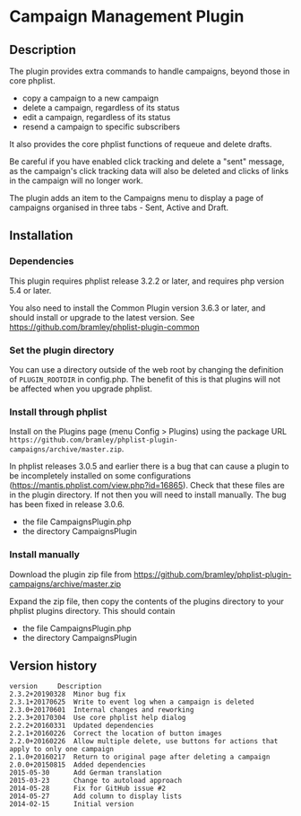 # Campaign Management Plugin #

## Description ##

The plugin provides extra commands to handle campaigns, beyond those in core phplist.

* copy a campaign to a new campaign
* delete a campaign, regardless of its status
* edit a campaign, regardless of its status
* resend a campaign to specific subscribers

It also provides the core phplist functions of requeue and delete drafts.

Be careful if you have enabled click tracking and delete a "sent" message, as the campaign's click tracking data
will also be deleted and clicks of links in the campaign will no longer work.

The plugin adds an item to the Campaigns menu to display a page of campaigns organised in three tabs - Sent, Active and Draft.

## Installation ##

### Dependencies ###

This plugin requires phplist release 3.2.2 or later, and requires php version 5.4 or later.

You also need to install the Common Plugin version 3.6.3 or later, and should install or upgrade to the latest version.
See <https://github.com/bramley/phplist-plugin-common>

### Set the plugin directory ###
You can use a directory outside of the web root by changing the definition of `PLUGIN_ROOTDIR` in config.php.
The benefit of this is that plugins will not be affected when you upgrade phplist.

### Install through phplist ###
Install on the Plugins page (menu Config > Plugins) using the package URL `https://github.com/bramley/phplist-plugin-campaigns/archive/master.zip`.

In phplist releases 3.0.5 and earlier there is a bug that can cause a plugin to be incompletely installed on some configurations (<https://mantis.phplist.com/view.php?id=16865>). 
Check that these files are in the plugin directory. If not then you will need to install manually. The bug has been fixed in release 3.0.6.

* the file CampaignsPlugin.php
* the directory CampaignsPlugin

### Install manually ###
Download the plugin zip file from <https://github.com/bramley/phplist-plugin-campaigns/archive/master.zip>

Expand the zip file, then copy the contents of the plugins directory to your phplist plugins directory.
This should contain

* the file CampaignsPlugin.php
* the directory CampaignsPlugin

## Version history ##

    version     Description
    2.3.2+20190328  Minor bug fix
    2.3.1+20170625  Write to event log when a campaign is deleted
    2.3.0+20170601  Internal changes and reworking
    2.2.3+20170304  Use core phplist help dialog
    2.2.2+20160331  Updated dependencies
    2.2.1+20160226  Correct the location of button images
    2.2.0+20160226  Allow multiple delete, use buttons for actions that apply to only one campaign
    2.1.0+20160217  Return to original page after deleting a campaign
    2.0.0+20150815  Added dependencies
    2015-05-30      Add German translation
    2015-03-23      Change to autoload approach
    2014-05-28      Fix for GitHub issue #2
    2014-05-27      Add column to display lists
    2014-02-15      Initial version
